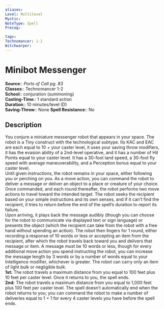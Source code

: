 ```yaml
---
aliases: 
Level: Multilevel
Mystic: 
NoteType: Spell
Precog: 

tags: 
Technomancer: 1-2
Witchwarper: 
---
```


# Minibot Messenger

**Source**:: _Ports of Call pg. 83_  
**Classes**:: Technomancer 1-2  
**School**:: conjuration (summoning)  
**Casting-Time**:: 1 standard action  
**Duration**:: 10 minutes/level (D)  
**Saving-Throw**:: None
**Spell Resistance**:: No

## Description

You conjure a miniature messenger robot that appears in your space. The robot is a Tiny construct with the technological subtype. Its KAC and EAC are each equal to 10 + your caster level, it uses your saving throw modifiers, it has the evasion ability of a 2nd-level operative, and it has a number of Hit Points equal to your caster level. It has a 30-foot land speed, a 30-foot fly speed with average maneuverability, and a Perception bonus equal to your caster level.  
Until given instructions, the robot remains in your space, either following you or perching on you. As a move action, you can command the robot to deliver a message or deliver an object to a place or creature of your choice. Once commanded, and each round thereafter, the robot performs two move actions to travel toward the intended target. The robot seeks the recipient based on your simple instructions and its own senses, and if it can’t find the recipient, it tries to return before the end of the spell’s duration to report its failure.  
Upon arriving, it plays back the message audibly (though you can choose for the robot to communicate via displayed text or sign language) or presents the object (which the recipient can take from the robot with a free hand without spending an action). The robot then lingers for 1 round, either recording a response of 10 words or less or accepting an item from the recipient, after which the robot travels back toward you and delivers that message or item. A message must be 10 words or less, though for every additional move action you spend instructing the robot, you can increase the message length by 3 words or by a number of words equal to your Intelligence modifier, whichever is greater. The robot can carry only an item of light bulk or negligible bulk.  
**1st:** The robot travels a maximum distance from you equal to 100 feet plus 10 feet per caster level. Once it returns to you, the spell ends.  
**2nd:** The robot travels a maximum distance from you equal to 1,000 feet plus 100 feet per caster level. The spell doesn’t automatically end when the robot returns to you; you can command the robot to make a number of deliveries equal to 1 + 1 for every 4 caster levels you have before the spell ends.
